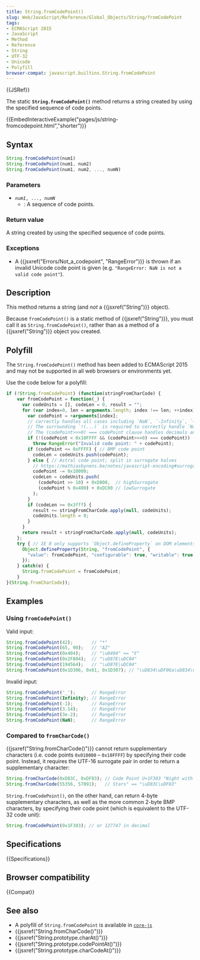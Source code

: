 ```yaml
---
title: String.fromCodePoint()
slug: Web/JavaScript/Reference/Global_Objects/String/fromCodePoint
tags:
- ECMAScript 2015
- JavaScript
- Method
- Reference
- String
- UTF-32
- Unicode
- Polyfill
browser-compat: javascript.builtins.String.fromCodePoint
---
```

{{JSRef}}

The static **`String.fromCodePoint()`** method returns a string created by using
the specified sequence of code points.

{{EmbedInteractiveExample("pages/js/string-fromcodepoint.html","shorter")}}

## Syntax

```js
String.fromCodePoint(num1)
String.fromCodePoint(num1, num2)
String.fromCodePoint(num1, num2, ..., numN)
```

### Parameters

*   <code><var>num1</var>, ..., <var>numN</var></code>
    *   : A sequence of code points.

### Return value

A string created by using the specified sequence of code points.

### Exceptions

*   A {{jsxref("Errors/Not_a_codepoint", "RangeError")}} is
    thrown if an invalid Unicode code point is given (e.g.
    `"RangeError: NaN is not a valid code point"`).

## Description

This method returns a string (and *not* a {{jsxref("String")}} object).

Because `fromCodePoint()` is a static method of {{jsxref("String")}},
you must call it as `String.fromCodePoint()`, rather than as a method of a
{{jsxref("String")}} object you created.

## Polyfill

The `String.fromCodePoint()` method has been added to ECMAScript 2015 and may
not be supported in all web browsers or environments yet.

Use the code below for a polyfill:

```js
if (!String.fromCodePoint) (function(stringFromCharCode) {
    var fromCodePoint = function(_) {
      var codeUnits = [], codeLen = 0, result = "";
      for (var index=0, len = arguments.length; index !== len; ++index) {
        var codePoint = +arguments[index];
        // correctly handles all cases including `NaN`, `-Infinity`, `+Infinity`
        // The surrounding `!(...)` is required to correctly handle `NaN` cases
        // The (codePoint>>>0) === codePoint clause handles decimals and negatives
        if (!(codePoint < 0x10FFFF && (codePoint>>>0) === codePoint))
          throw RangeError("Invalid code point: " + codePoint);
        if (codePoint <= 0xFFFF) { // BMP code point
          codeLen = codeUnits.push(codePoint);
        } else { // Astral code point; split in surrogate halves
          // https://mathiasbynens.be/notes/javascript-encoding#surrogate-formulae
          codePoint -= 0x10000;
          codeLen = codeUnits.push(
            (codePoint >> 10) + 0xD800,  // highSurrogate
            (codePoint % 0x400) + 0xDC00 // lowSurrogate
          );
        }
        if (codeLen >= 0x3fff) {
          result += stringFromCharCode.apply(null, codeUnits);
          codeUnits.length = 0;
        }
      }
      return result + stringFromCharCode.apply(null, codeUnits);
    };
    try { // IE 8 only supports `Object.defineProperty` on DOM elements
      Object.defineProperty(String, "fromCodePoint", {
        "value": fromCodePoint, "configurable": true, "writable": true
      });
    } catch(e) {
      String.fromCodePoint = fromCodePoint;
    }
}(String.fromCharCode));
```

## Examples

### Using `fromCodePoint()`

Valid input:

```js
String.fromCodePoint(42);       // "*"
String.fromCodePoint(65, 90);   // "AZ"
String.fromCodePoint(0x404);    // "\u0404" == "Є"
String.fromCodePoint(0x2F804);  // "\uD87E\uDC04"
String.fromCodePoint(194564);   // "\uD87E\uDC04"
String.fromCodePoint(0x1D306, 0x61, 0x1D307); // "\uD834\uDF06a\uD834\uDF07"
```

Invalid input:

```js
String.fromCodePoint('_');      // RangeError
String.fromCodePoint(Infinity); // RangeError
String.fromCodePoint(-1);       // RangeError
String.fromCodePoint(3.14);     // RangeError
String.fromCodePoint(3e-2);     // RangeError
String.fromCodePoint(NaN);      // RangeError
```

### Compared to `fromCharCode()`

{{jsxref("String.fromCharCode()")}} cannot return supplementary
characters (i.e. code points `0x010000` – `0x10FFFF`) by specifying their code
point. Instead, it requires the UTF-16 surrogate pair in order to return a
supplementary character:

```js
String.fromCharCode(0xD83C, 0xDF03); // Code Point U+1F303 "Night with
String.fromCharCode(55356, 57091);   // Stars" == "\uD83C\uDF03"
```

`String.fromCodePoint()`, on the other hand, can return 4-byte supplementary
characters, as well as the more common 2-byte BMP characters, by specifying
their code point (which is equivalent to the UTF-32 code unit):

```js
String.fromCodePoint(0x1F303); // or 127747 in decimal
```

## Specifications

{{Specifications}}

## Browser compatibility

{{Compat}}

## See also

*   A polyfill of `String.fromCodePoint` is available in
    [`core-js`](https://github.com/zloirock/core-js#ecmascript-string-and-regexp)
*   {{jsxref("String.fromCharCode()")}}
*   {{jsxref("String.prototype.charAt()")}}
*   {{jsxref("String.prototype.codePointAt()")}}
*   {{jsxref("String.prototype.charCodeAt()")}}
